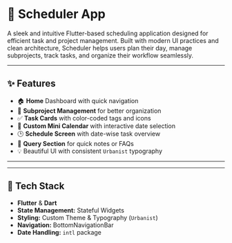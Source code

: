 # 📆 Scheduler App

A sleek and intuitive Flutter-based scheduling application designed for efficient task and project management. Built with modern UI practices and clean architecture, Scheduler helps users plan their day, manage subprojects, track tasks, and organize their workflow seamlessly.

---

## ✨ Features

- 🏠 **Home** Dashboard with quick navigation  
- 🧩 **Subproject Management** for better organization  
- ✅ **Task Cards** with color-coded tags and icons  
- 📅 **Custom Mini Calendar** with interactive date selection  
- 🕒 **Schedule Screen** with date-wise task overview  
- 📌 **Query Section** for quick notes or FAQs  
- 💡 Beautiful UI with consistent `Urbanist` typography  

---


---

## 🔧 Tech Stack

- **Flutter** & **Dart**  
- **State Management:** Stateful Widgets  
- **Styling:** Custom Theme & Typography (`Urbanist`)  
- **Navigation:** BottomNavigationBar  
- **Date Handling:** `intl` package  




